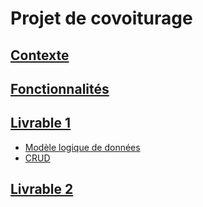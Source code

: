 # Projet de covoiturage

## [Contexte](Contexte)

## [Fonctionnalités](Fonctionnalit%C3%A9s)

## [Livrable 1](Livrable%201)

* [Modèle logique de données](Mod%C3%A8le%20logique)
* [CRUD](CRUD)

## [Livrable 2](/cours-3d1/covoiturage/-/wikis/Livrable%202)
